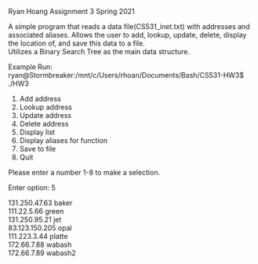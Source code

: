 Ryan Hoang
Assignment 3
Spring 2021

A simple program that reads a data file(CS531_inet.txt) with addresses and associated aliases.
Allows the user to add, lookup, update, delete, display the location of,
and save this data to a file. \
Utilizes a Binary Search Tree as the main data structure.

Example Run: \
ryan@Stormbreaker:/mnt/c/Users/rhoan/Documents/Bash/CS531-HW3$ ./HW3 

1) Add address 
2) Lookup address 
3) Update address 
4) Delete address 
5) Display list 
6) Display aliases for function 
7) Save to file 
8) Quit 

Please enter a number 1-8 to make a selection. 

Enter option: 5 

131.250.47.63 baker \
111.22.5.66 green \
131.250.95.21 jet \
83.123.150.205 opal \
111.223.3.44 platte \
172.66.7.88 wabash \
172.66.7.89 wabash2 
